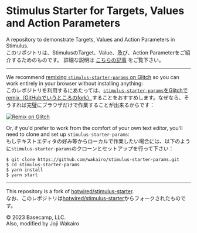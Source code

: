# Stimulus Starter for Targets, Values and Action Parameters

A repository to demonstrate Targets, Values and Action Parameters in Stimulus. \
このリポジトリは、StimulusのTarget、Value、及び、Action Parameterをご紹介するためのものです。
詳細な説明は [こちらの記事](https://picolab.dev/2023/11/01/stimulus-starter-params/) をご覧下さい。

---

We recommend [remixing `stimulus-starter-params` on Glitch](https://glitch.com/edit/#!/import/github/wakairo/stimulus-starter-params) so you can work entirely in your browser without installing anything:\
このレポジトリを利用するにあたっては、[`stimulus-starter-params`をGlitchでremix（GitHubでいうところのfork）](https://glitch.com/edit/#!/import/github/wakairo/stimulus-starter-params)することをおすすめします。なぜなら、そうすれば完璧にブラウザだけで作業することが出来るからです：

[![Remix on Glitch](https://cdn.glitch.com/2703baf2-b643-4da7-ab91-7ee2a2d00b5b%2Fremix-button.svg)](https://glitch.com/edit/#!/import/github/wakairo/stimulus-starter-params)

Or, if you'd prefer to work from the comfort of your own text editor, you'll need to clone and set up `stimulus-starter-params`:\
もしテキストエディタの好み等からローカルで作業したい場合には、以下のように`stimulus-starter-params`のクローンとセットアップを行って下さい：

```
$ git clone https://github.com/wakairo/stimulus-starter-params.git
$ cd stimulus-starter-params
$ yarn install
$ yarn start
```

---

This repository is a fork of [hotwired/stimulus-starter](https://github.com/hotwired/stimulus-starter).\
なお、このレポジトリは[hotwired/stimulus-starter](https://github.com/hotwired/stimulus-starter)からフォークされたものです。

© 2023 Basecamp, LLC.\
Also, modified by Joji Wakairo
